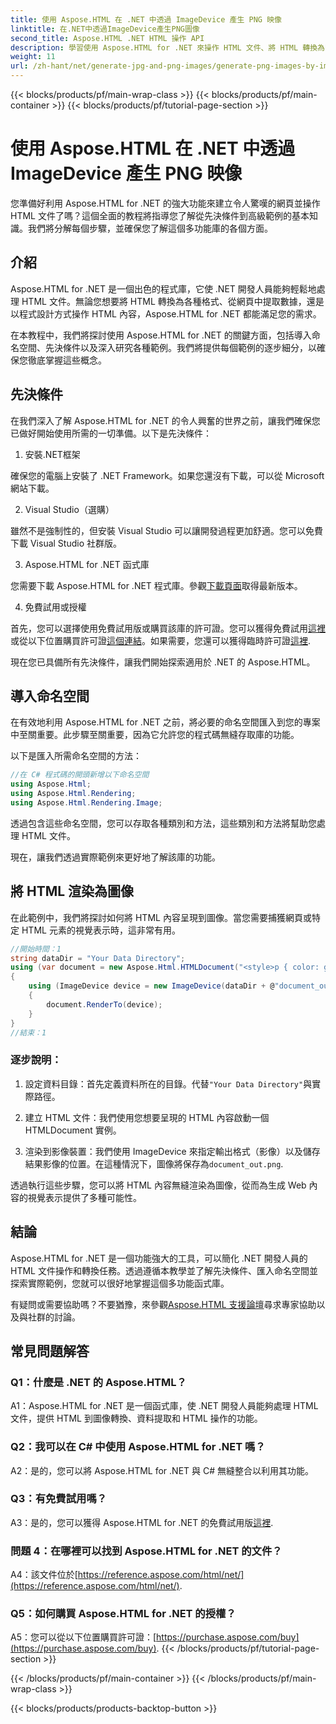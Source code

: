 ```yaml
---
title: 使用 Aspose.HTML 在 .NET 中透過 ImageDevice 產生 PNG 映像
linktitle: 在.NET中透過ImageDevice產生PNG圖像
second_title: Aspose.HTML .NET HTML 操作 API
description: 學習使用 Aspose.HTML for .NET 來操作 HTML 文件、將 HTML 轉換為圖片等。包含常見問題的逐步教學。
weight: 11
url: /zh-hant/net/generate-jpg-and-png-images/generate-png-images-by-imagedevice/
---
```


{{< blocks/products/pf/main-wrap-class >}}
{{< blocks/products/pf/main-container >}}
{{< blocks/products/pf/tutorial-page-section >}}

# 使用 Aspose.HTML 在 .NET 中透過 ImageDevice 產生 PNG 映像


您準備好利用 Aspose.HTML for .NET 的強大功能來建立令人驚嘆的網頁並操作 HTML 文件了嗎？這個全面的教程將指導您了解從先決條件到高級範例的基本知識。我們將分解每個步驟，並確保您了解這個多功能庫的各個方面。

## 介紹

Aspose.HTML for .NET 是一個出色的程式庫，它使 .NET 開發人員能夠輕鬆地處理 HTML 文件。無論您想要將 HTML 轉換為各種格式、從網頁中提取數據，還是以程式設計方式操作 HTML 內容，Aspose.HTML for .NET 都能滿足您的需求。

在本教程中，我們將探討使用 Aspose.HTML for .NET 的關鍵方面，包括導入命名空間、先決條件以及深入研究各種範例。我們將提供每個範例的逐步細分，以確保您徹底掌握這些概念。

## 先決條件

在我們深入了解 Aspose.HTML for .NET 的令人興奮的世界之前，讓我們確保您已做好開始使用所需的一切準備。以下是先決條件：

1. 安裝.NET框架

確保您的電腦上安裝了 .NET Framework。如果您還沒有下載，可以從 Microsoft 網站下載。

2. Visual Studio（選購）

雖然不是強制性的，但安裝 Visual Studio 可以讓開發過程更加舒適。您可以免費下載 Visual Studio 社群版。

3. Aspose.HTML for .NET 函式庫

您需要下載 Aspose.HTML for .NET 程式庫。參觀[下載頁面](https://releases.aspose.com/html/net/)取得最新版本。

4. 免費試用或授權

首先，您可以選擇使用免費試用版或購買該庫的許可證。您可以獲得免費試用[這裡](https://releases.aspose.com/)或從以下位置購買許可證[這個連結](https://purchase.aspose.com/buy)。如果需要，您還可以獲得臨時許可證[這裡](https://purchase.aspose.com/temporary-license/).

現在您已具備所有先決條件，讓我們開始探索適用於 .NET 的 Aspose.HTML。

## 導入命名空間

在有效地利用 Aspose.HTML for .NET 之前，將必要的命名空間匯入到您的專案中至關重要。此步驟至關重要，因為它允許您的程式碼無縫存取庫的功能。

以下是匯入所需命名空間的方法：

```csharp
//在 C# 程式碼的開頭新增以下命名空間
using Aspose.Html;
using Aspose.Html.Rendering;
using Aspose.Html.Rendering.Image;
```

透過包含這些命名空間，您可以存取各種類別和方法，這些類別和方法將幫助您處理 HTML 文件。

現在，讓我們透過實際範例來更好地了解該庫的功能。

## 將 HTML 渲染為圖像

在此範例中，我們將探討如何將 HTML 內容呈現到圖像。當您需要捕獲網頁或特定 HTML 元素的視覺表示時，這非常有用。

```csharp
//開始時間：1
string dataDir = "Your Data Directory";
using (var document = new Aspose.Html.HTMLDocument("<style>p { color: green; }</style><p>my first paragraph</p>", @"c:\work\"))
{
    using (ImageDevice device = new ImageDevice(dataDir + @"document_out.png"))
    {
        document.RenderTo(device);
    }
}
//結束：1
```

### 逐步說明：

1. 設定資料目錄：首先定義資料所在的目錄。代替`"Your Data Directory"`與實際路徑。

2. 建立 HTML 文件：我們使用您想要呈現的 HTML 內容啟動一個 HTMLDocument 實例。

3. 渲染到影像裝置：我們使用 ImageDevice 來指定輸出格式（影像）以及儲存結果影像的位置。在這種情況下，圖像將保存為`document_out.png`.

透過執行這些步驟，您可以將 HTML 內容無縫渲染為圖像，從而為生成 Web 內容的視覺表示提供了多種可能性。

## 結論

Aspose.HTML for .NET 是一個功能強大的工具，可以簡化 .NET 開發人員的 HTML 文件操作和轉換任務。透過遵循本教學並了解先決條件、匯入命名空間並探索實際範例，您就可以很好地掌握這個多功能函式庫。

有疑問或需要協助嗎？不要猶豫，來參觀[Aspose.HTML 支援論壇](https://forum.aspose.com/)尋求專家協助以及與社群的討論。

## 常見問題解答

### Q1：什麼是 .NET 的 Aspose.HTML？

A1：Aspose.HTML for .NET 是一個函式庫，使 .NET 開發人員能夠處理 HTML 文件，提供 HTML 到圖像轉換、資料提取和 HTML 操作的功能。

### Q2：我可以在 C# 中使用 Aspose.HTML for .NET 嗎？

A2：是的，您可以將 Aspose.HTML for .NET 與 C# 無縫整合以利用其功能。

### Q3：有免費試用嗎？

A3：是的，您可以獲得 Aspose.HTML for .NET 的免費試用版[這裡](https://releases.aspose.com/).

### 問題 4：在哪裡可以找到 Aspose.HTML for .NET 的文件？

 A4：該文件位於[https://reference.aspose.com/html/net/](https://reference.aspose.com/html/net/).

### Q5：如何購買 Aspose.HTML for .NET 的授權？

 A5：您可以從以下位置購買許可證：[https://purchase.aspose.com/buy](https://purchase.aspose.com/buy).
{{< /blocks/products/pf/tutorial-page-section >}}

{{< /blocks/products/pf/main-container >}}
{{< /blocks/products/pf/main-wrap-class >}}

{{< blocks/products/products-backtop-button >}}
